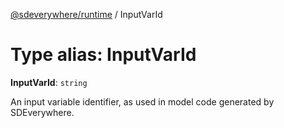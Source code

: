 [@sdeverywhere/runtime](../index.md) / InputVarId

# Type alias: InputVarId

 **InputVarId**: `string`

An input variable identifier, as used in model code generated by SDEverywhere.
